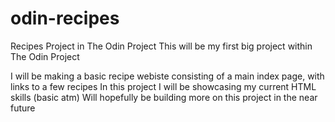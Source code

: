 # odin-recipes
Recipes Project in The Odin Project
This will be my first big project within The Odin Project

I will be making a basic recipe webiste consisting of a main index page,
 with links to a few recipes
In this project I will be showcasing my current HTML skills (basic atm)
Will hopefully be building more on this project in the near future

